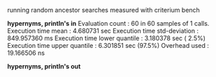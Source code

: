

running random ancestor searches
measured with criterium bench

**hypernyms, println's in**
Evaluation count : 60 in 60 samples of 1 calls.
             Execution time mean : 4.680731 sec
    Execution time std-deviation : 849.957360 ms
   Execution time lower quantile : 3.180378 sec ( 2.5%)
   Execution time upper quantile : 6.301851 sec (97.5%)
                   Overhead used : 19.166506 ns

**hypernyms, println's out**
